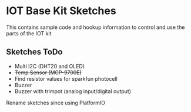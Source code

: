 # IOT Base Kit Sketches

This contains sample code and hookup information to control and use the parts of the IOT kit

## Sketches ToDo

* Multi I2C (DHT20 and OLED)
* ~~Temp Sensor (MCP-9700E)~~
* Find resistor values for sparkfun photocell
* Buzzer
* Buzzer with trimpot (analog input/digital output)

Rename sketches since using PlatformIO
